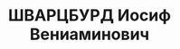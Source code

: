 ---
title: ШВАРЦБУРД Иосиф Вениаминович
description: '1903 г.р., месторождения: Украинская ССР, Киевская обл., г. Звенигородка,
  еврей, прож.: РСФСР, Челябинская обл., г. Каменск-Уральский, работал: строительство
  Уральского алюминиевого завода, плановый отдел, начальник.

  Арестован 16 августа 1937 г., осужден 31 декабря 1937 г. Расстрелян 31 декабря 1937
  г.'
---